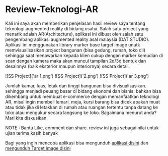 # Review-Teknologi-AR

<p>Kali ini saya akan memberikan penjelasan hasil review saya tentang teknologi augmented reality di bidang usaha. Salah satu project yang menarik adalah AR(Architecture), aplikasi ini dibuat oleh salah satu pengembang aplikasi augmented reality asal malaysia (DAT STUDIO). Aplikasi ini menggunakan library marker base target image unutk memvisualisasikan project bangunan (bisa gedung, rumah, toko dll) sehingga saat menawarkan kepada klien cukup dengan marker kemudian di scan dengan kamera maka akan muncul tampilan 2d/3d bentuk dan desainnya (baik eksterior maupun interiornya) secara detail.
</p>
![SS Project]('ar 1.png')
![SS Project]('2.png')
![SS Project]('ar 3.png')

<p>
Jumlah kamar, luas, letak dan tinggi bangunan bisa divisualisasikan. sehingga menjadi peuang besar di bidang ekonomi dan bisnis. bahkan bisa dikembang untuk membuat e-commerce dengan memanfaatkan teknologi AR, misal ingin membeli lemari, meja, kursi   barang bisa dicek apakah muat atau tidak jika di letakkan di rumah atau ruangan tertentu tanpa datang ke toko atau mengukur secara langsung ke toko. Bagaimana menurut anda? Mari kita diskusikan</p>

NOTE : Bantu Like, comment dan share. review ini juga sebagai nilai untuk ujian terima kasih banyak

Bagi yang ingin mencoba aplikasi bisa mengunduh [aplikasi disini](https://docs.google.com/uc?export=download&id=0ByXLnEuVbUZtVlM3T1IwVkp6TXc) dan [mengunduh Target image disini](https://www.youtube.com/redirect?q=https%3A%2F%2Fdocs.google.com%2Fuc%3Fexport%3Ddownload%26id%3D0ByXLnEuVbUZtRGE1Vmh4WVZTQWM&v=zVN_Pc-Ytuw&event=video_description&redir_token=SS04BoNPC5StWa1NeYe7rA4QLp98MTU5MTg0NTgwM0AxNTkxNzU5NDAz) 
